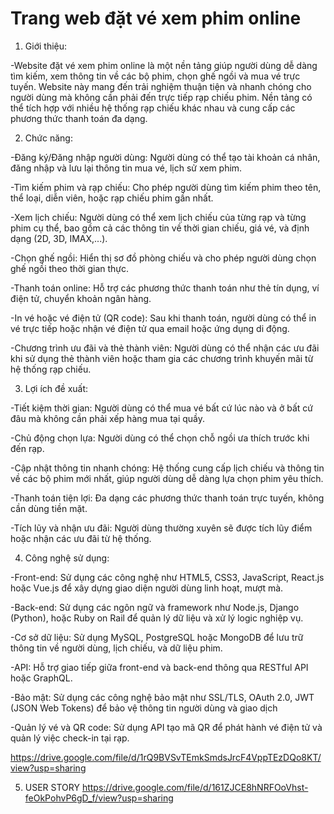 # Trang web đặt vé xem phim online
1. Giới thiệu:

-Website đặt vé xem phim online là một nền tảng giúp người dùng dễ dàng tìm kiếm, xem thông tin về các bộ phim, chọn ghế ngồi và mua vé trực tuyến. Website này mang đến trải nghiệm thuận tiện và nhanh chóng cho người dùng mà không cần phải đến trực tiếp rạp chiếu phim. Nền tảng có thể tích hợp với nhiều hệ thống rạp chiếu khác nhau và cung cấp các phương thức thanh toán đa dạng.

2. Chức năng:

-Đăng ký/Đăng nhập người dùng: Người dùng có thể tạo tài khoản cá nhân, đăng nhập và lưu lại thông tin mua vé, lịch sử xem phim.

-Tìm kiếm phim và rạp chiếu: Cho phép người dùng tìm kiếm phim theo tên, thể loại, diễn viên, hoặc rạp chiếu phim gần nhất.

-Xem lịch chiếu: Người dùng có thể xem lịch chiếu của từng rạp và từng phim cụ thể, bao gồm cả các thông tin về thời gian chiếu, giá vé, và định dạng (2D, 3D, IMAX,...).

-Chọn ghế ngồi: Hiển thị sơ đồ phòng chiếu và cho phép người dùng chọn ghế ngồi theo thời gian thực.

-Thanh toán online: Hỗ trợ các phương thức thanh toán như thẻ tín dụng, ví điện tử, chuyển khoản ngân hàng.

-In vé hoặc vé điện tử (QR code): Sau khi thanh toán, người dùng có thể in vé trực tiếp hoặc nhận vé điện tử qua email hoặc ứng dụng di động.

-Chương trình ưu đãi và thẻ thành viên: Người dùng có thể nhận các ưu đãi khi sử dụng thẻ thành viên hoặc tham gia các chương trình khuyến mãi từ hệ thống rạp chiếu.

3. Lợi ích đề xuất:

-Tiết kiệm thời gian: Người dùng có thể mua vé bất cứ lúc nào và ở bất cứ đâu mà không cần phải xếp hàng mua tại quầy.

-Chủ động chọn lựa: Người dùng có thể chọn chỗ ngồi ưa thích trước khi đến rạp.

-Cập nhật thông tin nhanh chóng: Hệ thống cung cấp lịch chiếu và thông tin về các bộ phim mới nhất, giúp người dùng dễ dàng lựa chọn phim yêu thích.

-Thanh toán tiện lợi: Đa dạng các phương thức thanh toán trực tuyến, không cần dùng tiền mặt.

-Tích lũy và nhận ưu đãi: Người dùng thường xuyên sẽ được tích lũy điểm hoặc nhận các ưu đãi từ hệ thống.

4. Công nghệ sử dụng:

-Front-end: Sử dụng các công nghệ như HTML5, CSS3, JavaScript, React.js hoặc Vue.js để xây dựng giao diện người dùng linh hoạt, mượt mà.

-Back-end: Sử dụng các ngôn ngữ và framework như Node.js, Django (Python), hoặc Ruby on Rail để quản lý dữ liệu và xử lý logic nghiệp vụ.

-Cơ sở dữ liệu: Sử dụng MySQL, PostgreSQL hoặc MongoDB để lưu trữ thông tin về người dùng, lịch chiếu, và dữ liệu phim.

-API: Hỗ trợ giao tiếp giữa front-end và back-end thông qua RESTful API hoặc GraphQL.

-Bảo mật: Sử dụng các công nghệ bảo mật như SSL/TLS, OAuth 2.0, JWT (JSON Web Tokens) để bảo vệ thông tin người dùng và giao dịch

-Quản lý vé và QR code: Sử dụng API tạo mã QR để phát hành vé điện tử và quản lý việc check-in tại rạp.

https://drive.google.com/file/d/1rQ9BVSvTEmkSmdsJrcF4VppTEzDQo8KT/view?usp=sharing

5. USER STORY 
https://drive.google.com/file/d/161ZJCE8hNRFOoVhst-feOkPohvP6gD_f/view?usp=sharing


